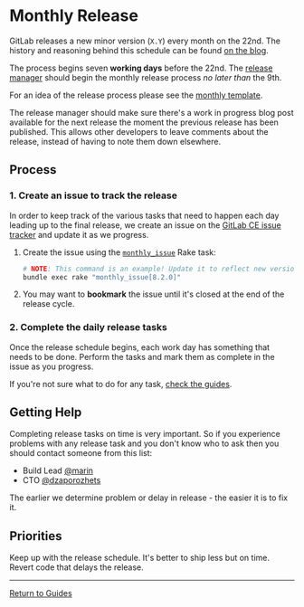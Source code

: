 # Monthly Release

GitLab releases a new minor version (`X.Y`) every month on the 22nd. The history
and reasoning behind this schedule can be found [on the blog].

The process begins seven **working days** before the 22nd. The [release manager]
should begin the monthly release process *no later than* the 9th.

For an idea of the release process please see the [monthly template](https://gitlab.com/gitlab-org/release-tools/blob/master/templates/monthly.md.erb).

The release manager should make sure there's a work in progress blog post
available for the next release the moment the previous release has been
published. This allows other developers to leave comments about the release,
instead of having to note them down elsewhere.

[on the blog]: https://about.gitlab.com/2015/12/07/why-we-shift-objectives-and-not-release-dates-at-gitlab/
[release manager]: release-manager.md

## Process

### 1. Create an issue to track the release

In order to keep track of the various tasks that need to happen each day leading
up to the final release, we create an issue on the [GitLab CE issue tracker] and
update it as we progress.

1. Create the issue using the
   [`monthly_issue`](rake-tasks.md#monthly_issueversion) Rake task:

    ```sh
    # NOTE: This command is an example! Update it to reflect new version numbers.
    bundle exec rake "monthly_issue[8.2.0]"
    ```

1. You may want to **bookmark** the issue until it's closed at the end of the
   release cycle.

[GitLab CE issue tracker]: https://gitlab.com/gitlab-org/gitlab-ce/issues

### 2. Complete the daily release tasks

Once the release schedule begins, each work day has something that needs to be
done. Perform the tasks and mark them as complete in the issue as you progress.

If you're not sure what to do for any task, [check the guides](../README.md#guides).

## Getting Help

Completing release tasks on time is very important. So if you experience problems with any 
release task and you don't know who to ask then you should contact someone from this list:

* Build Lead [@marin](https://gitlab.com/marin)
* CTO [@dzaporozhets](https://gitlab.com/dzaporozhets)

The earlier we determine problem or delay in release - the easier it is to fix it. 

## Priorities

Keep up with the release schedule. It's better to ship less but on time.
Revert code that delays the release.

---

[Return to Guides](../README.md#guides)
